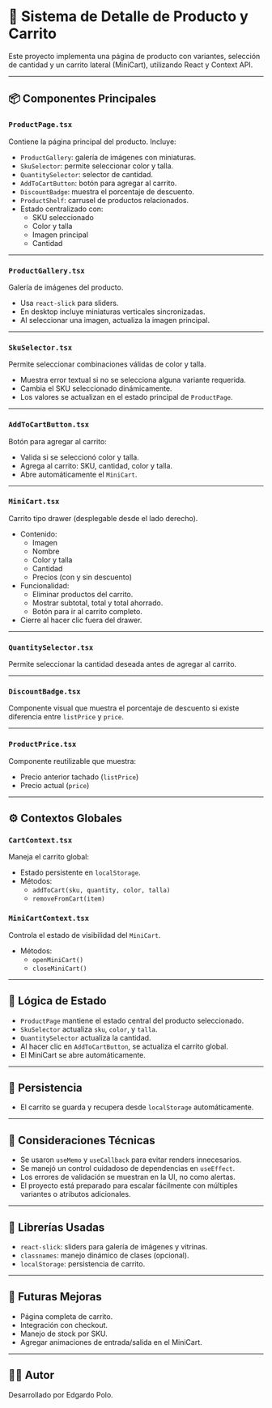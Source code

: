 # 🛒 Sistema de Detalle de Producto y Carrito

Este proyecto implementa una página de producto con variantes, selección de cantidad y un carrito lateral (MiniCart), utilizando React y Context API.

---

## 📦 Componentes Principales

### `ProductPage.tsx`

Contiene la página principal del producto. Incluye:

- `ProductGallery`: galería de imágenes con miniaturas.
- `SkuSelector`: permite seleccionar color y talla.
- `QuantitySelector`: selector de cantidad.
- `AddToCartButton`: botón para agregar al carrito.
- `DiscountBadge`: muestra el porcentaje de descuento.
- `ProductShelf`: carrusel de productos relacionados.
- Estado centralizado con:
  - SKU seleccionado
  - Color y talla
  - Imagen principal
  - Cantidad

---

### `ProductGallery.tsx`

Galería de imágenes del producto.

- Usa `react-slick` para sliders.
- En desktop incluye miniaturas verticales sincronizadas.
- Al seleccionar una imagen, actualiza la imagen principal.

---

### `SkuSelector.tsx`

Permite seleccionar combinaciones válidas de color y talla.

- Muestra error textual si no se selecciona alguna variante requerida.
- Cambia el SKU seleccionado dinámicamente.
- Los valores se actualizan en el estado principal de `ProductPage`.

---

### `AddToCartButton.tsx`

Botón para agregar al carrito:

- Valida si se seleccionó color y talla.
- Agrega al carrito: SKU, cantidad, color y talla.
- Abre automáticamente el `MiniCart`.

---

### `MiniCart.tsx`

Carrito tipo drawer (desplegable desde el lado derecho).

- Contenido:
  - Imagen
  - Nombre
  - Color y talla
  - Cantidad
  - Precios (con y sin descuento)
- Funcionalidad:
  - Eliminar productos del carrito.
  - Mostrar subtotal, total y total ahorrado.
  - Botón para ir al carrito completo.
- Cierre al hacer clic fuera del drawer.

---

### `QuantitySelector.tsx`

Permite seleccionar la cantidad deseada antes de agregar al carrito.

---

### `DiscountBadge.tsx`

Componente visual que muestra el porcentaje de descuento si existe diferencia entre `listPrice` y `price`.

---

### `ProductPrice.tsx`

Componente reutilizable que muestra:

- Precio anterior tachado (`listPrice`)
- Precio actual (`price`)

---

## ⚙️ Contextos Globales

### `CartContext.tsx`

Maneja el carrito global:

- Estado persistente en `localStorage`.
- Métodos:
  - `addToCart(sku, quantity, color, talla)`
  - `removeFromCart(item)`

### `MiniCartContext.tsx`

Controla el estado de visibilidad del `MiniCart`.

- Métodos:
  - `openMiniCart()`
  - `closeMiniCart()`

---

## 🔄 Lógica de Estado

- `ProductPage` mantiene el estado central del producto seleccionado.
- `SkuSelector` actualiza `sku`, `color`, y `talla`.
- `QuantitySelector` actualiza la cantidad.
- Al hacer clic en `AddToCartButton`, se actualiza el carrito global.
- El MiniCart se abre automáticamente.

---

## 💾 Persistencia

- El carrito se guarda y recupera desde `localStorage` automáticamente.

---

## 🧠 Consideraciones Técnicas

- Se usaron `useMemo` y `useCallback` para evitar renders innecesarios.
- Se manejó un control cuidadoso de dependencias en `useEffect`.
- Los errores de validación se muestran en la UI, no como alertas.
- El proyecto está preparado para escalar fácilmente con múltiples variantes o atributos adicionales.

---

## 🚀 Librerías Usadas

- `react-slick`: sliders para galería de imágenes y vitrinas.
- `classnames`: manejo dinámico de clases (opcional).
- `localStorage`: persistencia de carrito.

---

## 📌 Futuras Mejoras

- Página completa de carrito.
- Integración con checkout.
- Manejo de stock por SKU.
- Agregar animaciones de entrada/salida en el MiniCart.

---

## 🧑‍💻 Autor

Desarrollado por Edgardo Polo.
